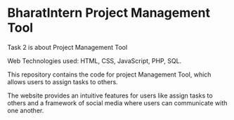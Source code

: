 # BharatIntern Project Management Tool

Task 2 is about Project Management Tool

Web Technologies used: HTML, CSS, JavaScript, PHP, SQL.

This repository contains the code for project Management Tool, which allows users to assign tasks to others.

The website provides an intuitive features for users like assign tasks to others and a framework of social media where users can communicate with one another.
